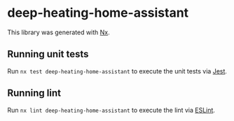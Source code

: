# deep-heating-home-assistant

This library was generated with [Nx](https://nx.dev).

## Running unit tests

Run `nx test deep-heating-home-assistant` to execute the unit tests via [Jest](https://jestjs.io).

## Running lint

Run `nx lint deep-heating-home-assistant` to execute the lint via [ESLint](https://eslint.org/).
